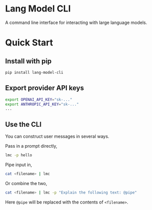 # Lang Model CLI

A command line interface for interacting with large language models.


# Quick Start

## Install with pip
```bash
pip install lang-model-cli
```

## Export provider API keys
```bash
export OPENAI_API_KEY="sk-..."
export ANTHROPIC_API_KEY="sk-..."
...
```

## Use the CLI

You can construct user messages in several ways.

Pass in a prompt directly,
```bash
lmc -p hello
```

Pipe input in,
```bash
cat <filename> | lmc
```

Or combine the two,
```bash
cat <filename> | lmc -p "Explain the following text: @pipe"
```
Here `@pipe` will be replaced with the contents of `<filename>`.
